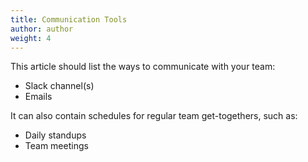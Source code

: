 ```yaml
---
title: Communication Tools
author: author
weight: 4
---
```


This article should list the ways to communicate with your team:
* Slack channel(s)
* Emails

It can also contain schedules for regular team get-togethers, such as:
* Daily standups
* Team meetings
